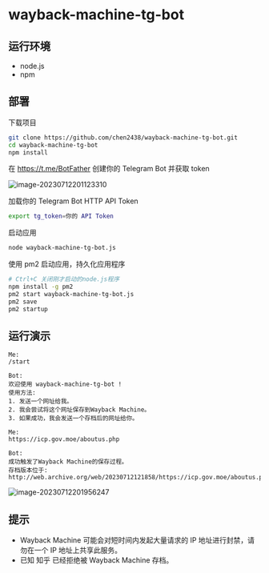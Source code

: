 # wayback-machine-tg-bot

## 运行环境

- node.js
- npm

## 部署

下载项目

```bash
git clone https://github.com/chen2438/wayback-machine-tg-bot.git
cd wayback-machine-tg-bot
npm install
```

在 https://t.me/BotFather 创建你的 Telegram Bot 并获取 token

![image-20230712201123310](https://media.opennet.top/i/2023/07/12/64ae986f283a9.png)

加载你的 Telegram Bot HTTP API Token

```bash
export tg_token=你的 API Token
```

启动应用

```bash
node wayback-machine-tg-bot.js
```

使用 pm2 启动应用，持久化应用程序

```bash
# Ctrl+C 关闭刚才启动的node.js程序
npm install -g pm2
pm2 start wayback-machine-tg-bot.js
pm2 save
pm2 startup
```

## 运行演示

```
Me: 
/start

Bot: 
欢迎使用 wayback-machine-tg-bot !
使用方法:
1. 发送一个网址给我。
2. 我会尝试将这个网址保存到Wayback Machine。
3. 如果成功，我会发送一个存档后的网址给你。

Me:
https://icp.gov.moe/aboutus.php

Bot:
成功触发了Wayback Machine的保存过程。
存档版本位于: http://web.archive.org/web/20230712121858/https://icp.gov.moe/aboutus.php
```

![image-20230712201956247](https://media.opennet.top/i/2023/07/12/64ae9a6fa2010.png)

## 提示

- Wayback Machine 可能会对短时间内发起大量请求的 IP 地址进行封禁，请勿在一个 IP 地址上共享此服务。
- 已知 知乎 已经拒绝被 Wayback Machine 存档。